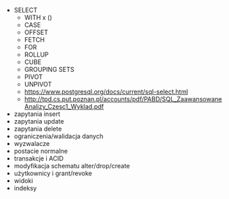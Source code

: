 - SELECT
  - WITH x ()
  - CASE
  - OFFSET
  - FETCH 
  - FOR
  - ROLLUP
  - CUBE
  - GROUPING SETS
  - PIVOT
  - UNPIVOT
  - https://www.postgresql.org/docs/current/sql-select.html
  - http://tpd.cs.put.poznan.pl/accounts/pdf/PABD/SQL_ZaawansowaneAnalizy_Czesc1_Wyklad.pdf
- zapytania insert
- zapytania update
- zapytania delete
- ograniczenia/walidacja danych
- wyzwalacze
- postacie normalne
- transakcje i ACID
- modyfikacja schematu alter/drop/create
- użytkownicy i grant/revoke
- widoki
- indeksy
